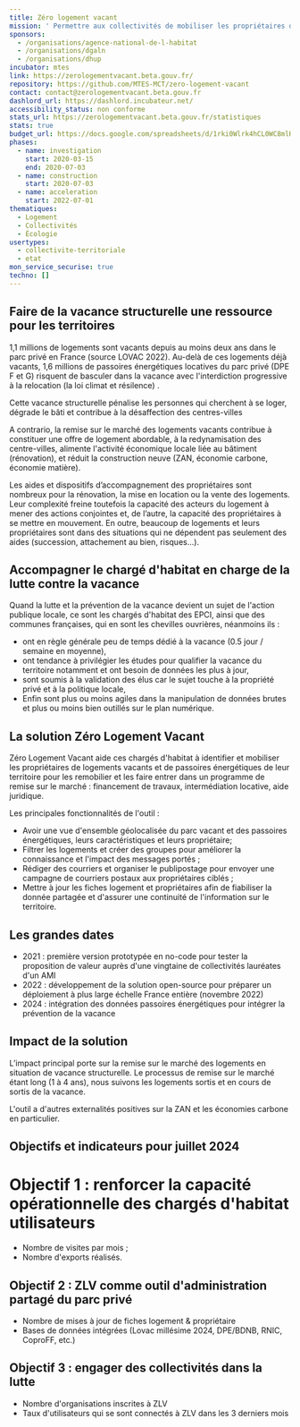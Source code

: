 ```yaml
---
title: Zéro logement vacant
mission: ' Permettre aux collectivités de mobiliser les propriétaires de logements vacants pour les remettre sur le marché'
sponsors:
  - /organisations/agence-national-de-l-habitat
  - /organisations/dgaln
  - /organisations/dhup
incubator: mtes
link: https://zerologementvacant.beta.gouv.fr/
repository: https://github.com/MTES-MCT/zero-logement-vacant
contact: contact@zerologementvacant.beta.gouv.fr
dashlord_url: https://dashlord.incubateur.net/
accessibility_status: non conforme
stats_url: https://zerologementvacant.beta.gouv.fr/statistiques
stats: true
budget_url: https://docs.google.com/spreadsheets/d/1rki0Wlrk4hCL0WC8mlHcRlj8rk7iCZ4ed3lyxSa_yec/edit#gid=300205456
phases:
  - name: investigation
    start: 2020-03-15
    end: 2020-07-03
  - name: construction
    start: 2020-07-03
  - name: acceleration
    start: 2022-07-01
thematiques:
  - Logement
  - Collectivités
  - Écologie
usertypes:
  - collectivite-territoriale
  - etat
mon_service_securise: true
techno: []
---
```

## Faire de la vacance structurelle une ressource pour les territoires

1,1 millions de logements sont vacants depuis au moins deux ans dans le parc privé en France (source LOVAC 2022). Au-delà de ces logements déjà vacants, 1,6 millions de passoires énergétiques locatives du parc privé (DPE F et G) risquent de basculer dans la vacance avec l'interdiction progressive à la relocation (la loi climat et résilence) .

Cette vacance structurelle pénalise les personnes qui cherchent à se loger, dégrade le bâti et contribue à la désaffection des centres-villes

A contrario, la remise sur le marché des logements vacants contribue à constituer une offre de logement abordable, à la redynamisation des centre-villes, alimente l'activité économique locale liée au bâtiment (rénovation), et réduit la construction neuve (ZAN, économie carbone, économie matière).

Les aides et dispositifs d’accompagnement des propriétaires sont nombreux pour la rénovation, la mise en location ou la vente des logements. Leur complexité freine toutefois la capacité des acteurs du logement à mener des actions conjointes et, de l’autre, la capacité des propriétaires à se mettre en mouvement. En outre, beaucoup de logements et leurs propriétaires sont dans des situations qui ne dépendent pas seulement des aides (succession, attachement au bien, risques...).

## Accompagner le chargé d'habitat en charge de la lutte contre la vacance

Quand la lutte et la prévention de la vacance devient un sujet de l'action publique locale, ce sont les chargés d'habitat des EPCI, ainsi que des communes françaises, qui en sont les chevilles ouvrières, néanmoins ils :

* ont en règle générale peu de temps dédié à la vacance (0.5 jour / semaine en moyenne), 
* ont tendance à privilégier les études pour qualifier la vacance du territoire notamment et ont besoin de données les plus à jour,
* sont soumis à la validation des élus car le sujet touche à la propriété privé et à la politique locale,
* Enfin sont plus ou moins agiles dans la manipulation de données brutes et plus ou moins bien outillés sur le plan numérique.

## La solution Zéro Logement Vacant

Zéro Logement Vacant aide ces chargés d'habitat à identifier et mobiliser les propriétaires de logements vacants et de passoires énergétiques de leur territoire pour les remobilier et les faire entrer dans un programme de remise sur le marché : financement de travaux, intermédiation locative, aide juridique.

Les principales fonctionnalités de l'outil :
- Avoir une vue d'ensemble géolocalisée du parc vacant et des passoires énergétiques, leurs caractéristiques et leurs propriétaire;
- Filtrer les logements et créer des groupes pour améliorer la connaissance et l'impact des messages portés ;
- Rédiger des courriers et organiser le publipostage pour envoyer une campagne de courriers postaux aux propriétaires ciblés ;
- Mettre à jour les fiches logement et propriétaires afin de fiabiliser la donnée partagée et d'assurer une continuité de l'information sur le territoire.

## Les grandes dates

* 2021 : première version prototypée en no-code pour tester la proposition de valeur auprès d'une vingtaine de collectivités lauréates d'un AMI
* 2022 : développement de la solution open-source pour préparer un déploiement à plus large échelle France entière (novembre 2022) 
* 2024 : intégration des données passoires énergétiques pour intégrer la prévention de la vacance

## Impact de la solution

L’impact principal porte sur la remise sur le marché des logements en situation de vacance structurelle. Le processus de remise sur le marché étant long (1 à 4 ans), nous suivons les logements sortis et en cours de sortis de la vacance.

L'outil a d'autres externalités positives sur la ZAN et les économies carbone en particulier.

## Objectifs et indicateurs pour juillet 2024

# Objectif 1 : renforcer la capacité opérationnelle des chargés d'habitat utilisateurs
* Nombre de visites par mois ;
* Nombre d'exports réalisés.

## Objectif 2 : ZLV comme outil d'administration partagé du parc privé
* Nombre de mises à jour de fiches logement & propriétaire
* Bases de données intégrées (Lovac millésime 2024, DPE/BDNB, RNIC, CoproFF, etc.)

## Objectif 3 : engager des collectivités dans la lutte
* Nombre d'organisations inscrites à ZLV
* Taux d'utilisateurs qui se sont connectés à ZLV dans les 3 derniers mois